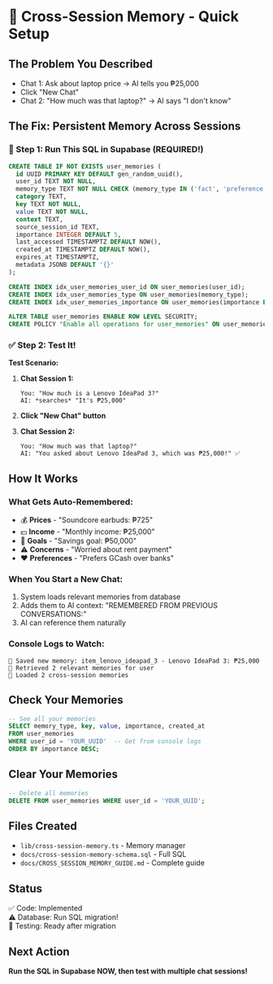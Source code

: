 # 🧠 Cross-Session Memory - Quick Setup

## The Problem You Described
- Chat 1: Ask about laptop price → AI tells you ₱25,000
- Click "New Chat"
- Chat 2: "How much was that laptop?" → AI says "I don't know"

## The Fix: Persistent Memory Across Sessions

### 🚨 Step 1: Run This SQL in Supabase (REQUIRED!)

```sql
CREATE TABLE IF NOT EXISTS user_memories (
  id UUID PRIMARY KEY DEFAULT gen_random_uuid(),
  user_id TEXT NOT NULL,
  memory_type TEXT NOT NULL CHECK (memory_type IN ('fact', 'preference', 'goal', 'item', 'concern')),
  category TEXT,
  key TEXT NOT NULL,
  value TEXT NOT NULL,
  context TEXT,
  source_session_id TEXT,
  importance INTEGER DEFAULT 5,
  last_accessed TIMESTAMPTZ DEFAULT NOW(),
  created_at TIMESTAMPTZ DEFAULT NOW(),
  expires_at TIMESTAMPTZ,
  metadata JSONB DEFAULT '{}'
);

CREATE INDEX idx_user_memories_user_id ON user_memories(user_id);
CREATE INDEX idx_user_memories_type ON user_memories(memory_type);
CREATE INDEX idx_user_memories_importance ON user_memories(importance DESC);

ALTER TABLE user_memories ENABLE ROW LEVEL SECURITY;
CREATE POLICY "Enable all operations for user_memories" ON user_memories FOR ALL USING (true);
```

### ✅ Step 2: Test It!

**Test Scenario:**

1. **Chat Session 1:**
   ```
   You: "How much is a Lenovo IdeaPad 3?"
   AI: *searches* "It's ₱25,000"
   ```
   
2. **Click "New Chat" button**

3. **Chat Session 2:**
   ```
   You: "How much was that laptop?"
   AI: "You asked about Lenovo IdeaPad 3, which was ₱25,000!" ✅
   ```

## How It Works

### What Gets Auto-Remembered:
- 💰 **Prices** - "Soundcore earbuds: ₱725"
- 💵 **Income** - "Monthly income: ₱25,000"
- 🎯 **Goals** - "Savings goal: ₱50,000"
- ⚠️ **Concerns** - "Worried about rent payment"
- ❤️ **Preferences** - "Prefers GCash over banks"

### When You Start a New Chat:
1. System loads relevant memories from database
2. Adds them to AI context: "REMEMBERED FROM PREVIOUS CONVERSATIONS:"
3. AI can reference them naturally

### Console Logs to Watch:
```
💾 Saved new memory: item_lenovo_ideapad_3 - Lenovo IdeaPad 3: ₱25,000
🧠 Retrieved 2 relevant memories for user
🧠 Loaded 2 cross-session memories
```

## Check Your Memories

```sql
-- See all your memories
SELECT memory_type, key, value, importance, created_at
FROM user_memories
WHERE user_id = 'YOUR_UUID'  -- Get from console logs
ORDER BY importance DESC;
```

## Clear Your Memories

```sql
-- Delete all memories
DELETE FROM user_memories WHERE user_id = 'YOUR_UUID';
```

## Files Created
- `lib/cross-session-memory.ts` - Memory manager
- `docs/cross-session-memory-schema.sql` - Full SQL
- `docs/CROSS_SESSION_MEMORY_GUIDE.md` - Complete guide

## Status
✅ Code: Implemented  
⚠️ Database: Run SQL migration!  
🧪 Testing: Ready after migration

## Next Action
**Run the SQL in Supabase NOW, then test with multiple chat sessions!**
